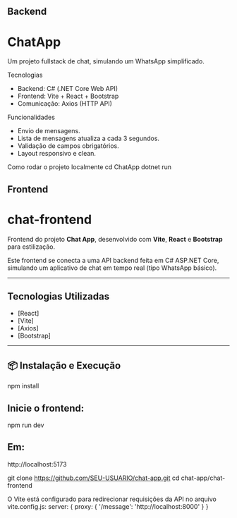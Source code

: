 
## Backend
# ChatApp

Um projeto fullstack de chat, simulando um WhatsApp simplificado.

 Tecnologias

- Backend: C# (.NET Core Web API)
- Frontend: Vite + React + Bootstrap
- Comunicação: Axios (HTTP API)

Funcionalidades

- Envio de mensagens.
- Lista de mensagens atualiza a cada 3 segundos.
- Validação de campos obrigatórios.
- Layout responsivo e clean.

Como rodar o projeto localmente
cd ChatApp
dotnet run

## Frontend
# chat-frontend

Frontend do projeto **Chat App**, desenvolvido com **Vite**, **React** e **Bootstrap** para estilização.

Este frontend se conecta a uma API backend feita em C# ASP.NET Core, simulando um aplicativo de chat em tempo real (tipo WhatsApp básico).

---

## Tecnologias Utilizadas

- [React]
- [Vite]
- [Axios]
- [Bootstrap]

---

## 📦 Instalação e Execução
npm install

## Inicie o frontend:
npm run dev

## Em:
http://localhost:5173



git clone https://github.com/SEU-USUARIO/chat-app.git
cd chat-app/chat-frontend

O Vite está configurado para redirecionar requisições da API no arquivo vite.config.js:
server: {
  proxy: {
    '/message': 'http://localhost:8000'
  }
}

